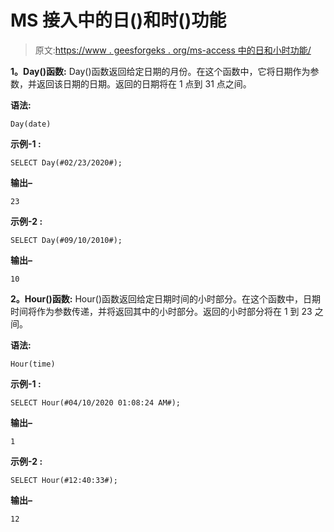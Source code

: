# MS 接入中的日()和时()功能

> 原文:[https://www . geesforgeks . org/ms-access 中的日和小时功能/](https://www.geeksforgeeks.org/day-and-hour-function-in-ms-access/)

**1。Day()函数:**
Day()函数返回给定日期的月份。在这个函数中，它将日期作为参数，并返回该日期的日期。返回的日期将在 1 点到 31 点之间。

**语法:**

```
Day(date)
```

**示例-1 :**

```
SELECT Day(#02/23/2020#);
```

**输出–**

```
23
```

**示例-2 :**

```
SELECT Day(#09/10/2010#);
```

**输出–**

```
10
```

**2。Hour()函数:**
Hour()函数返回给定日期时间的小时部分。在这个函数中，日期时间将作为参数传递，并将返回其中的小时部分。返回的小时部分将在 1 到 23 之间。

**语法:**

```
Hour(time)
```

**示例-1 :**

```
SELECT Hour(#04/10/2020 01:08:24 AM#);
```

**输出–**

```
1
```

**示例-2 :**

```
SELECT Hour(#12:40:33#);
```

**输出–**

```
12
```